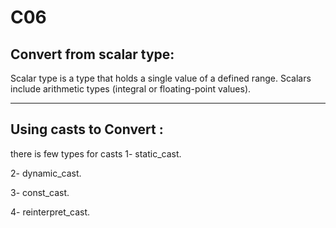 # C06

## Convert from scalar type:
Scalar type is a type that holds a single value of a defined range. Scalars include arithmetic types (integral or floating-point values).

__________________________________________________________

## Using casts to Convert :
  there is few types for casts
  1- static_cast.
  
  2- dynamic_cast.
  
  3- const_cast.
  
  4- reinterpret_cast.
